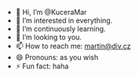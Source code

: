 - 👋 Hi, I’m @KuceraMar
- 👀 I’m interested in everything. 
- 🌱 I’m continuously learning.
- 💞️ I’m looking to you. 
- 📫 How to reach me: martin@div.cz
- 😄 Pronouns: as you wish
- ⚡ Fun fact: haha

<!---
KuceraMar/KuceraMar is a ✨ special ✨ repository because its `README.md` (this file) appears on your GitHub profile.
You can click the Preview link to take a look at your changes.
--->
